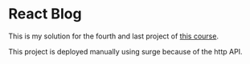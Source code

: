 # React Blog
This is my solution for the fourth and last project of [this course](https://udemy.com/react-redux).

This project is deployed manually using surge because of the http API.
